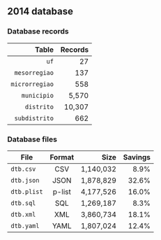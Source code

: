 ## 2014 database

### Database records

|          Table | Records |
| --------------:| -------:|
|           `uf` |      27 |
|  `mesorregiao` |     137 |
| `microrregiao` |     558 |
|    `municipio` |   5,570 |
|     `distrito` |  10,307 |
|  `subdistrito` |     662 |

### Database files

| File        | Format |      Size | Savings |
| ----------- |:------:| ---------:| -------:|
| `dtb.csv`   | CSV    | 1,140,032 |    8.9% |
| `dtb.json`  | JSON   | 1,878,829 |   32.6% |
| `dtb.plist` | p-list | 4,177,526 |   16.0% |
| `dtb.sql`   | SQL    | 1,269,187 |    8.3% |
| `dtb.xml`   | XML    | 3,860,734 |   18.1% |
| `dtb.yaml`  | YAML   | 1,807,024 |   12.4% |
